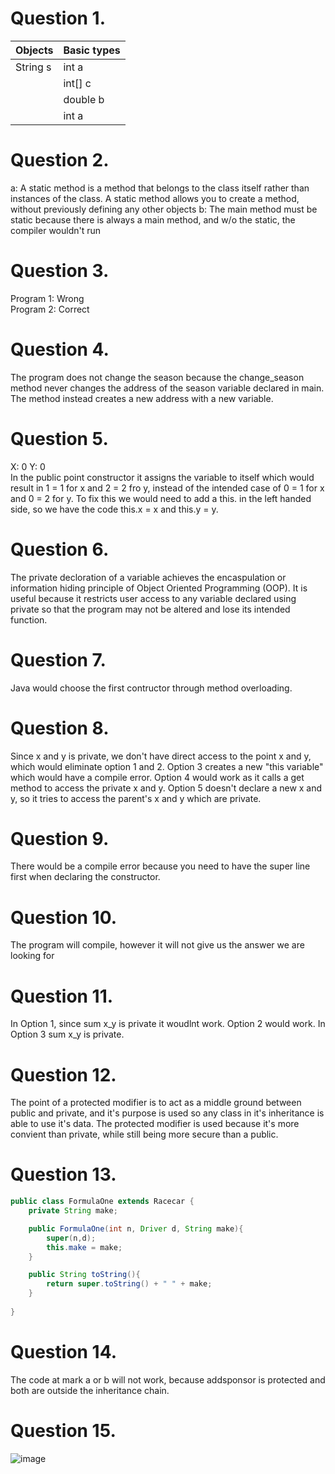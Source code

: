 # Question 1.
| Objects | Basic types |
| ------- | ----------- |
| String s | int a |
| | int[] c |
| | double b |
| | int a |

# Question 2.
a: A static method is a method that belongs to the class itself rather than instances of the class. A static method allows you to create a method, without previously defining any other objects
b: The main method must  be static because there is always a main method, and w/o the static, the compiler wouldn't run

# Question 3.
Program 1: Wrong <br>
Program 2: Correct

# Question 4.
The program does not change the season because the change_season method never changes the address of the season variable declared in main.
The method instead creates a new address with a new variable.

# Question 5.
X: 0 Y: 0 <br>
In the public point constructor it assigns the variable to itself which would result in 1 = 1 for x and 2 = 2 fro y, instead of the intended case of 0 = 1 for x and 0 = 2 for y.
To fix this we would need to add a this. in the left handed side, so we have the code this.x = x and this.y = y.

# Question 6.
The private decloration of a variable achieves the encaspulation or information hiding principle of Object Oriented Programming (OOP). It is useful because it restricts user access to any variable
declared using private so that the program may not be altered and lose its intended function.

# Question 7. 
Java would choose the first contructor through method overloading. 

# Question 8.
Since x and y is private, we don't have direct access to the point x and y, which would eliminate option 1 and 2. Option 3 creates a new "this variable" which would have a compile error. Option 4 would work as it 
calls a get method to access the private x and y. Option 5 doesn't declare a new x and y, so it tries to access the parent's x and y which are private.

# Question 9.
There would be a compile error because you need to have the super line first when declaring the constructor.

# Question 10.
The program will compile, however it will not give us the answer we are looking for

# Question 11.
In Option 1, since sum x_y is private it woudlnt work. Option 2 would work. In Option 3 sum x_y is private. 

# Question 12. 
The point of a protected modifier is to act as a middle ground between public and private, and it's purpose is used so any class in it's inheritance is able to use it's data. The protected modifier is used 
because it's more convient than private, while still being more secure than a public.

# Question 13.
```java
public class FormulaOne extends Racecar {
    private String make;

    public FormulaOne(int n, Driver d, String make){
        super(n,d);
        this.make = make;
    }

    public String toString(){
        return super.toString() + " " + make;
    }
    
}
```

# Question 14.
The code at mark a or b will not work, because addsponsor is protected and both are outside the inheritance chain.

# Question 15.
![image](/Users/masih22/Desktop/software/masih22-j2/uml_masih.jpg)